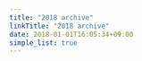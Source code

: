 ```yaml
---
title: "2018 archive"
linkTitle: "2018 archive"
date: 2018-01-01T16:05:34+09:00
simple_list: true
---
```


